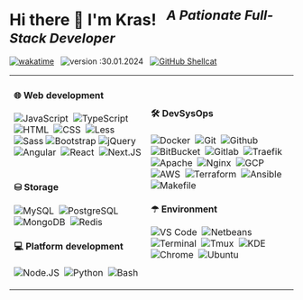 # Hi there 👋 I'm Kras! <sup><i> &nbsp; A Pationate Full-Stack Developer </i></sup>

[![wakatime](https://wakatime.com/badge/user/018cefe8-6fe4-4bcf-82f2-e0febb0b540f.svg)](https://wakatime.com/@018cefe8-6fe4-4bcf-82f2-e0febb0b540f) &nbsp;
![version :30.01.2024](https://img.shields.io/badge/version-30.01.2024-informational) &nbsp;
[![GitHub Shellcat](https://img.shields.io/github/followers/shellcatt?label=follow&style=social)](https://github.com/shellcatt) &nbsp;

<table>
<tr>
<td>

#### 🌐 Web development 

![JavaScript](https://img.shields.io/badge/-JavaScript-05122A?style=flat&logo=JavaScript)&nbsp;
![TypeScript](https://img.shields.io/badge/-TypeScript-05122A?style=flat&logo=TypeScript)&nbsp;
![HTML](https://img.shields.io/badge/-HTML-05122A?style=flat&logo=HTML5)&nbsp;
![CSS](https://img.shields.io/badge/-CSS-05122A?style=flat&logo=CSS3&logoColor=1572B6)&nbsp;
![Less](https://img.shields.io/badge/-LessCSS-05122A?style=flat&logo=Less&logoColor=563D7C)
![Sass](https://img.shields.io/badge/-Sass-05122A?style=flat&logo=Sass&logoColor=563D7C)
![Bootstrap](https://img.shields.io/badge/-Bootstrap-05122A?style=flat&logo=Bootstrap&logoColor=563D7C)
![jQuery](https://img.shields.io/badge/-jQuery-05122A?style=flat&logo=jQuery)&nbsp;
![Angular](https://img.shields.io/badge/-Angular-05122A?style=flat&logo=Angular)&nbsp;
![React](https://img.shields.io/badge/-React-05122A?style=flat&logo=React)&nbsp;
![Next.JS](https://img.shields.io/badge/-Next.JS-05122A?style=flat&logo=Next.JS&logoColor=3a7cba)&nbsp;

#### ⛁ Storage

![MySQL](https://img.shields.io/badge/-MySQL-05122A?style=flat&logo=MySQL)&nbsp;
![PostgreSQL](https://img.shields.io/badge/-PostgreSQL-05122A?style=flat&logo=PostgreSQL)&nbsp;
![MongoDB](https://img.shields.io/badge/-MongoDB-05122A?style=flat&logo=MongoDB)&nbsp;
![Redis](https://img.shields.io/badge/-Redis-05122A?style=flat&logo=redis)&nbsp;

#### 💻 Platform development

![Node.JS](https://img.shields.io/badge/-Node.JS-05122A?style=flat&logo=Node.js)&nbsp;
![Python](https://img.shields.io/badge/-Python-05122A?style=flat&logo=Python&logoColor=ebba34)&nbsp;
![Bash](https://img.shields.io/badge/-Bash-05122A?style=flat&logo=gnu+Bash)&nbsp;
<!-- ![Java](https://img.shields.io/badge/-Java-05122A?style=flat&logo=openjdk)&nbsp; -->
<!-- ![♨ :java](https://img.shields.io/badge/♨-Java-informational?style=flat&logoColor=ebba34) &nbsp; -->

</td>
<td>

#### 🛠 DevSysOps 

![Docker](https://img.shields.io/badge/-Docker-05122A?style=flat&logo=docker)&nbsp;
![Git](https://img.shields.io/badge/-Git-05122A?style=flat&logo=git)&nbsp;
![Github](https://img.shields.io/badge/-Github-05122A?style=flat&logo=github)&nbsp;
![BitBucket](https://img.shields.io/badge/-BitBucket-05122A?style=flat&logo=BitBucket&logoColor=0044b3)&nbsp;
![Gitlab](https://img.shields.io/badge/-Gitlalb-05122A?style=flat&logo=gitlab)&nbsp;
![Traefik](https://img.shields.io/badge/-Traefik-05122A?style=flat&logo=Traefik-Proxy)&nbsp;
![Apache](https://img.shields.io/badge/-Apache-05122A?style=flat&logo=Apache&logoColor=FFC0CB)&nbsp;
![Nginx](https://img.shields.io/badge/-Nginx-05122A?style=flat&logo=Nginx)&nbsp;
![GCP](https://img.shields.io/badge/-GCP-05122A?style=flat&logo=google-cloud)&nbsp;
![AWS](https://img.shields.io/badge/-AWS-05122A?style=flat&logo=amazon-aws&logoColor=edb602)&nbsp;
![Terraform](https://img.shields.io/badge/-Terraform-05122A?style=flat&logo=Terraform)&nbsp;
![Ansible](https://img.shields.io/badge/-Ansible-05122A?style=flat&logo=Ansible&logoColor=ed493e)&nbsp;
![Makefile](https://img.shields.io/badge/-Makefile-05122A?style=flat&logo=GNU)&nbsp;


#### ☂ Environment 

![VS Code](https://img.shields.io/badge/-VSCode-05122A?style=flat&logo=visual-studio-code&logoColor=007ACC)&nbsp;
![Netbeans](https://img.shields.io/badge/-Netbeans-05122A?style=flat&logo=apache-netbeans-ide&logoColor=007ACC)&nbsp;
![Terminal](https://img.shields.io/badge/-Terminal-05122A?style=flat&logo=gnome-terminal&logoColor=a84747)&nbsp;
![Tmux](https://img.shields.io/badge/-Tmux-05122A?style=flat&logo=tmux&logoColor=406929)&nbsp;
![KDE](https://img.shields.io/badge/-KDE-05122A?style=flat&logo=kde)&nbsp;
![Chrome](https://img.shields.io/badge/-Chrome-05122A?style=flat&logo=google-chrome)&nbsp;
![Ubuntu](https://img.shields.io/badge/-Ubuntu-05122A?style=flat&logo=Ubuntu)&nbsp;


</td>
</tr>
</table>


<!-- 
<br>
<small>
<strong> Badges </strong>

- https://shields.io/
- https://simpleicons.org/
- https://wakatime.com/
- https://komarev.com/
- https://github.com/marwin1991/profile-technology-icons
</small> -->
